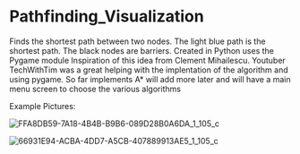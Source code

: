 # Pathfinding_Visualization

Finds the shortest path between two nodes.
The light blue path is the shortest path.
The black nodes are barriers.
Created in Python uses the Pygame module
Inspiration of this idea from Clement Mihailescu.
Youtuber TechWithTim was a great helping with the implentation of the algorithm and using pygame.
So far implements A* will add more later and will have a main menu screen to choose the various algorithms

Example Pictures:

![FFA8DB59-7A18-4B4B-B9B6-089D28B0A6DA_1_105_c](https://user-images.githubusercontent.com/97558729/149876193-6fc8439a-5469-4b9c-b632-eb555be389ee.jpeg)

![66931E94-ACBA-4DD7-A5CB-407889913AE5_1_105_c](https://user-images.githubusercontent.com/97558729/149876197-e852dfa8-2bd7-474b-aaf2-c19e5105d9c7.jpeg)
